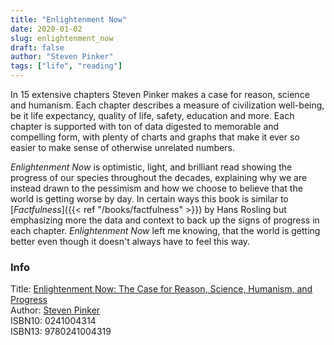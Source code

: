 ```yaml
---
title: "Enlightenment Now"
date: 2020-01-02
slug: enlightenment_now
draft: false
author: "Steven Pinker"
tags: ["life", "reading"]
---
```


In 15 extensive chapters Steven Pinker makes a case for reason, science and humanism.
Each chapter describes a measure of civilization well-being, be it life expectancy,
quality of life, safety, education and more. Each chapter is supported with ton of data
digested to memorable and compelling form, with plenty of charts and graphs that make
it ever so easier to make sense of otherwise unrelated numbers.

_Enlightenment Now_ is optimistic, light, and brilliant read showing the progress of our species
throughout the decades, explaining why we are instead drawn to the pessimism and how
we choose to believe that the world is getting worse by day. In certain ways this book
is similar to [_Factfulness_]({{< ref "/books/factfulness" >}}) by Hans Rosling but emphasizing more
the data and context to back up the signs of progress in each chapter. _Enlightenment Now_
left me knowing, that the world is getting better even though it doesn't always have to feel
this way.

### Info

Title: [Enlightenment Now: The Case for Reason, Science, Humanism, and Progress](https://en.wikipedia.org/wiki/Enlightenment_Now)\
Author: [Steven Pinker](https://en.wikipedia.org/wiki/Steven_Pinker)\
ISBN10: 0241004314\
ISBN13: 9780241004319
